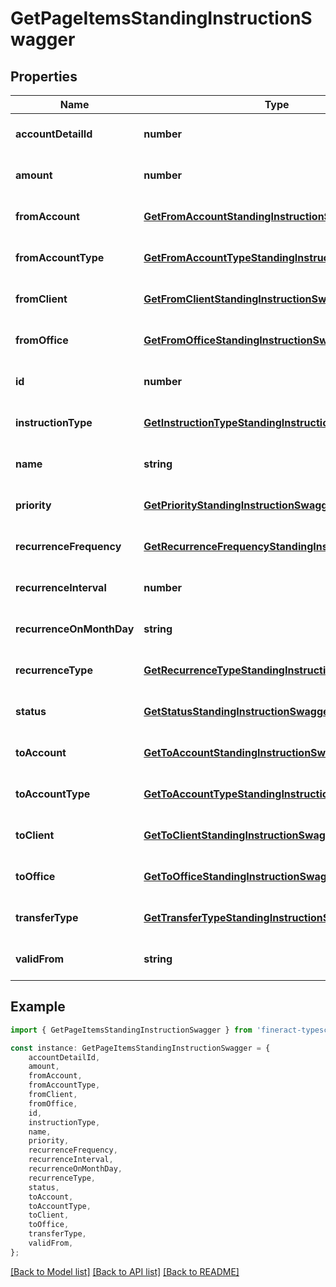# GetPageItemsStandingInstructionSwagger


## Properties

Name | Type | Description | Notes
------------ | ------------- | ------------- | -------------
**accountDetailId** | **number** |  | [optional] [default to undefined]
**amount** | **number** |  | [optional] [default to undefined]
**fromAccount** | [**GetFromAccountStandingInstructionSwagger**](GetFromAccountStandingInstructionSwagger.md) |  | [optional] [default to undefined]
**fromAccountType** | [**GetFromAccountTypeStandingInstructionSwagger**](GetFromAccountTypeStandingInstructionSwagger.md) |  | [optional] [default to undefined]
**fromClient** | [**GetFromClientStandingInstructionSwagger**](GetFromClientStandingInstructionSwagger.md) |  | [optional] [default to undefined]
**fromOffice** | [**GetFromOfficeStandingInstructionSwagger**](GetFromOfficeStandingInstructionSwagger.md) |  | [optional] [default to undefined]
**id** | **number** |  | [optional] [default to undefined]
**instructionType** | [**GetInstructionTypeStandingInstructionSwagger**](GetInstructionTypeStandingInstructionSwagger.md) |  | [optional] [default to undefined]
**name** | **string** |  | [optional] [default to undefined]
**priority** | [**GetPriorityStandingInstructionSwagger**](GetPriorityStandingInstructionSwagger.md) |  | [optional] [default to undefined]
**recurrenceFrequency** | [**GetRecurrenceFrequencyStandingInstructionSwagger**](GetRecurrenceFrequencyStandingInstructionSwagger.md) |  | [optional] [default to undefined]
**recurrenceInterval** | **number** |  | [optional] [default to undefined]
**recurrenceOnMonthDay** | **string** |  | [optional] [default to undefined]
**recurrenceType** | [**GetRecurrenceTypeStandingInstructionSwagger**](GetRecurrenceTypeStandingInstructionSwagger.md) |  | [optional] [default to undefined]
**status** | [**GetStatusStandingInstructionSwagger**](GetStatusStandingInstructionSwagger.md) |  | [optional] [default to undefined]
**toAccount** | [**GetToAccountStandingInstructionSwagger**](GetToAccountStandingInstructionSwagger.md) |  | [optional] [default to undefined]
**toAccountType** | [**GetToAccountTypeStandingInstructionSwagger**](GetToAccountTypeStandingInstructionSwagger.md) |  | [optional] [default to undefined]
**toClient** | [**GetToClientStandingInstructionSwagger**](GetToClientStandingInstructionSwagger.md) |  | [optional] [default to undefined]
**toOffice** | [**GetToOfficeStandingInstructionSwagger**](GetToOfficeStandingInstructionSwagger.md) |  | [optional] [default to undefined]
**transferType** | [**GetTransferTypeStandingInstructionSwagger**](GetTransferTypeStandingInstructionSwagger.md) |  | [optional] [default to undefined]
**validFrom** | **string** |  | [optional] [default to undefined]

## Example

```typescript
import { GetPageItemsStandingInstructionSwagger } from 'fineract-typescript-client';

const instance: GetPageItemsStandingInstructionSwagger = {
    accountDetailId,
    amount,
    fromAccount,
    fromAccountType,
    fromClient,
    fromOffice,
    id,
    instructionType,
    name,
    priority,
    recurrenceFrequency,
    recurrenceInterval,
    recurrenceOnMonthDay,
    recurrenceType,
    status,
    toAccount,
    toAccountType,
    toClient,
    toOffice,
    transferType,
    validFrom,
};
```

[[Back to Model list]](../README.md#documentation-for-models) [[Back to API list]](../README.md#documentation-for-api-endpoints) [[Back to README]](../README.md)
